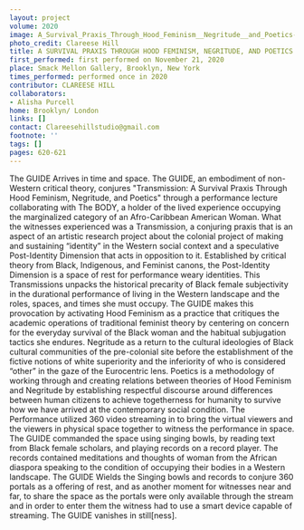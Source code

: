 ```yaml
---
layout: project
volume: 2020
image: A_Survival_Praxis_Through_Hood_Feminism__Negritude__and_Poetics--Clareese_Hill.jpg
photo_credit: Clareese Hill
title: A SURVIVAL PRAXIS THROUGH HOOD FEMINISM, NEGRITUDE, AND POETICS
first_performed: first performed on November 21, 2020
place: Smack Mellon Gallery, Brooklyn, New York
times_performed: performed once in 2020
contributor: CLAREESE HILL
collaborators:
- Alisha Purcell
home: Brooklyn/ London
links: []
contact: Clareesehillstudio@gmail.com
footnote: ''
tags: []
pages: 620-621
---
```



The GUIDE Arrives in time and space. 
The GUIDE, an embodiment of non-Western critical theory, conjures "Transmission: A Survival Praxis Through Hood Feminism, Negritude, and Poetics" through a performance lecture collaborating with The BODY, a holder of the lived experience occupying the marginalized category of an Afro-Caribbean American Woman. What the witnesses experienced was a Transmission, a conjuring praxis that is an aspect of an artistic research project about the colonial project of making and sustaining “identity” in the Western social context and a speculative Post-Identity Dimension that acts in opposition to it.
Established by critical theory from Black, Indigenous, and Feminist canons, the Post-Identity Dimension is a space of rest for performance weary identities. This Transmissions unpacks the historical precarity of Black female subjectivity in the durational performance of living in the Western landscape and the roles, spaces, and times she must occupy. The GUIDE makes this provocation by activating Hood Feminism as a practice that critiques the academic operations of traditional feminist theory by centering on concern for the everyday survival of the Black woman and the habitual subjugation tactics she endures. Negritude as a return to the cultural ideologies of Black cultural communities of the pre-colonial site before the establishment of the fictive notions of white superiority and the inferiority of who is considered “other” in the gaze of the Eurocentric lens. Poetics is a methodology of working through and creating relations between theories of Hood Feminism and Negritude by establishing respectful discourse around differences between human citizens to achieve togetherness for humanity to survive how we have arrived at the contemporary social condition. 
The Performance utilized 360 video streaming in to bring the virtual viewers and the viewers in physical space together to witness the performance in space. The GUIDE commanded the space using singing bowls, by reading text from Black female scholars, and playing records on a record player. The records contained meditations and thoughts of woman from the African diaspora speaking to the condition of occupying their bodies in a Western landscape. The GUIDE Wields the Singing bowls and records  to conjure 360 portals as a offering of rest, and as another moment for witnesses near and far, to share the space as the portals were only available through the stream and in order to enter them the witness had to use a smart device capable of streaming. 
The GUIDE vanishes in still[ness].
